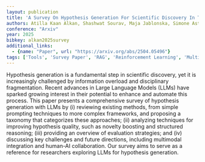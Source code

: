 ```yaml
---
layout: publication
title: 'A Survey On Hypothesis Generation For Scientific Discovery In The Era Of Large Language Models'
authors: Atilla Kaan Alkan, Shashwat Sourav, Maja Jablonska, Simone Astarita, Rishabh Chakrabarty, Nikhil Garuda, Pranav Khetarpal, Maciej Pióro, Dimitrios Tanoglidis, Kartheik G. Iyer, Mugdha S. Polimera, Michael J. Smith, Tirthankar Ghosal, Marc Huertas-company, Sandor Kruk, Kevin Schawinski, Ioana Ciucă
conference: "Arxiv"
year: 2025
bibkey: alkan2025survey
additional_links:
  - {name: "Paper", url: "https://arxiv.org/abs/2504.05496"}
tags: ['Tools', 'Survey Paper', 'RAG', 'Reinforcement Learning', 'Multimodal Models', 'Prompting']
---
```

Hypothesis generation is a fundamental step in scientific discovery, yet it
is increasingly challenged by information overload and disciplinary
fragmentation. Recent advances in Large Language Models (LLMs) have sparked
growing interest in their potential to enhance and automate this process. This
paper presents a comprehensive survey of hypothesis generation with LLMs by (i)
reviewing existing methods, from simple prompting techniques to more complex
frameworks, and proposing a taxonomy that categorizes these approaches; (ii)
analyzing techniques for improving hypothesis quality, such as novelty boosting
and structured reasoning; (iii) providing an overview of evaluation strategies;
and (iv) discussing key challenges and future directions, including multimodal
integration and human-AI collaboration. Our survey aims to serve as a reference
for researchers exploring LLMs for hypothesis generation.
